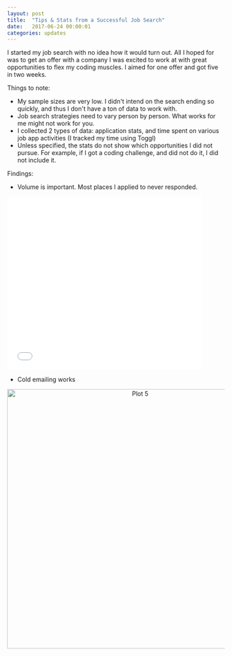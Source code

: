 ```yaml
---
layout: post
title:  "Tips & Stats from a Successful Job Search"
date:   2017-06-24 00:00:01
categories: updates
---
```

I started my job search with no idea how it would turn out. All I hoped for was to get an offer with a company I was excited to work at with great opportunities to flex my coding muscles. I aimed for one offer and got five in two weeks.

Things to note:
* My sample sizes are very low. I didn't intend on the search ending so quickly, and thus I don't have a ton of data to work with.
* Job search strategies need to vary person by person. What works for me might not work for you.
* I collected 2 types of data: application stats, and time spent on various job app activities (I tracked my time using Toggl)
* Unless specified, the stats do not show which opportunities I did not pursue. For example, if I got a coding challenge, and did not do it, I did not include it.

Findings:
* Volume is important. Most places I applied to never responded.
<iframe width="450" height="400" frameborder="0" scrolling="no" src="//plot.ly/~chithra.venkatesan/3.embed"></iframe>

* Cold emailing works
<div>
    <a href="https://plot.ly/~chithra.venkatesan/5/?share_key=ZuSonf2E1IMiJHBrQOxHXv" target="_blank" title="Plot 5" style="display: block; text-align: center;"><img src="https://plot.ly/~chithra.venkatesan/5.png?share_key=ZuSonf2E1IMiJHBrQOxHXv" alt="Plot 5" style="max-width: 100%;width: 600px;"  width="600" onerror="this.onerror=null;this.src='https://plot.ly/404.png';" /></a>
    <script data-plotly="chithra.venkatesan:5" sharekey-plotly="ZuSonf2E1IMiJHBrQOxHXv" src="https://plot.ly/embed.js" async></script>
</div>
